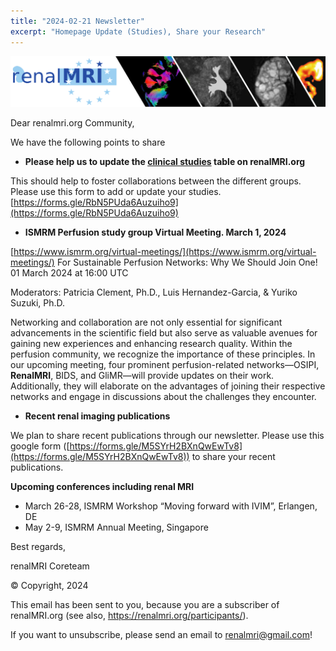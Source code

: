 ```yaml
---
title: "2024-02-21 Newsletter"
excerpt: "Homepage Update (Studies), Share your Research"
---
```


![image-center](/assets/images/newsletter_renalMRI.png)

Dear renalmri.org Community,

We have the following points to share

- **Please help us to update the [clinical studies](https://renalmri.org/resources/studies/) table on renalMRI.org**

This should help to foster collaborations between the different groups.
Please use this form to add or update your studies. 
[https://forms.gle/RbN5PUda6Auzuiho9](https://forms.gle/RbN5PUda6Auzuiho9)

- **ISMRM Perfusion study group Virtual Meeting. March 1, 2024**

[https://www.ismrm.org/virtual-meetings/](https://www.ismrm.org/virtual-meetings/)
For Sustainable Perfusion Networks: Why We Should Join One!
01 March 2024 at 16:00 UTC

Moderators: Patricia Clement, Ph.D., Luis Hernandez-Garcia, & Yuriko Suzuki, Ph.D.

Networking and collaboration are not only essential for significant advancements in the scientific field but also serve as valuable avenues for gaining new experiences and enhancing research quality. Within the perfusion community, we recognize the importance of these principles. In our upcoming meeting, four prominent perfusion-related networks—OSIPI, **RenalMRI**, BIDS, and GliMR—will provide updates on their work. Additionally, they will elaborate on the advantages of joining their respective networks and engage in discussions about the challenges they encounter.

- **Recent renal imaging publications**

We plan to share recent publications through our newsletter. Please use this google form ([https://forms.gle/M5SYrH2BXnQwEwTv8](https://forms.gle/M5SYrH2BXnQwEwTv8)) to share your recent publications.

**Upcoming conferences including renal MRI**

- March 26-28, ISMRM Workshop “Moving forward with IVIM”, Erlangen, DE
- May 2-9, ISMRM Annual Meeting, Singapore


Best regards,

renalMRI Coreteam


© Copyright, 2024

This email has been sent to you, because you are a subscriber of renalMRI.org (see also, https://renalmri.org/participants/).

If you want to unsubscribe, please send an email to renalmri@gmail.com!
